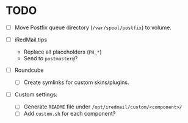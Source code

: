 # TODO

- [ ] Move Postfix queue directory (`/var/spool/postfix`) to volume.
- [ ] iRedMail.tips
    - Replace all placeholders (`PH_*`)
    - Send to `postmaster@`?

- [ ] Roundcube
    - [ ] Create symlinks for custom skins/plugins.

- [ ] Custom settings:
    - [ ] Generate `README` file under `/opt/iredmail/custom/<component>/`
    - [ ] Add `custom.sh` for each component?
